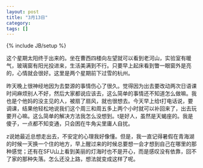 ```yaml
---
layout: post
title: "3月13日"
category: 
tags: []
---
```

{% include JB/setup %}

这个星期太阳终于出来的。坐在曹西四楼向左望就可以看到老河山，实验室有暖气，玻璃窗有阳光投进来，生活美满到不行。只要早上起床看到瞥一眼窗外是亮的，心情就会很好。这里是两个星期前下过雪的杭州。

昨天晚上很神经地因为去婺源的事情伤心了很久。觉得因为出去要改动两次日语课时间麻烦别人不好，然后大家都说应该去，这么简单的事情还不知道怎么做嘛。我也是个他妈的没主见的人，被扇了扇风，就也很想去。今天早上给t打电话说，要调课，结果他轻松地说我们这个周三和周五多上两个小时就可以补回来了，出去玩要开心嘛。这么简单的解决方法我怎么没想到。t是好人，虽然是天蝎座的。我是傻子，一点都不知变通，只会困在牛角尖里庸人自扰。

z说她最近总想走出去，不安定的心理我好像懂。但是，我一直记得暑假在青海湖的时候一天换一个住的地方，早上醒过来的时候总要想一会才想到自己在哪里的那种感觉；还有在SFU山上看到美丽的灯海时也不是开心，而是感叹没有依靠，回不了家的那种失落。怎么还没上路，想法就变成这样了呢。

